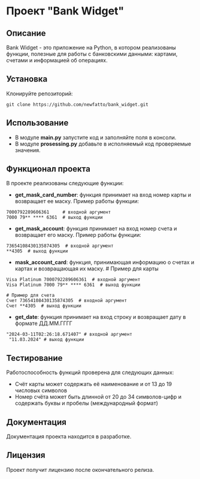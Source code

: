 # Проект "Bank Widget"

## Описание
Bank Widget - это приложение на Python, в котором реализованы функции,
полезные для работы с банковскими данными: картами, счетами и информацией об операциях.
## Установка
Клонируйте репозиторий:
```
git clone https://github.com/newfatto/bank_widget.git
```
## Использование
- В модуле **main.py** запустите код и заполняйте поля в консоли.
- В модуле **prosessing.py** добавьте в исполняемый код проверяемые значения.
## Функционал проекта
В проекте реализованы следующие функции:
- **get_mask_card_number**: функция принимает на вход номер карты и возвращает ее маску. Пример работы функции:
```
7000792289606361     # входной аргумент
7000 79** **** 6361  # выход функции
```

- **get_mask_account**: функция принимает на вход номер счета и возвращает его маску. Пример работы функции:
```
73654108430135874305  # входной аргумент
**4305  # выход функции
```
- **mask_account_card**: функция, принимающая информацию о счетах и картах и возвращающая их маску. # Пример для карты
```
Visa Platinum 7000792289606361  # входной аргумент
Visa Platinum 7000 79** **** 6361  # выход функции

# Пример для счета
Счет 73654108430135874305  # входной аргумент
Счет **4305  # выход функции
```
- **get_date**: функция принимает на вход строку и возвращает дату в формате ДД.ММ.ГГГГ
```
"2024-03-11T02:26:18.671407" # входной аргумент
 "11.03.2024" # выход функции
```
## Тестирование
Работоспособность функций проверена для следующих данных:
- Счёт карты может содержать её наименование и от 13 до 19 числовых символов
- Номер счёта может быть длинной от 20 до 34 символов-цифр и содержать буквы и пробелы (международный формат)

## Документация
Документация проекта находится в разработке.
## Лицензия
Проект получит лицензию после окончательного релиза.